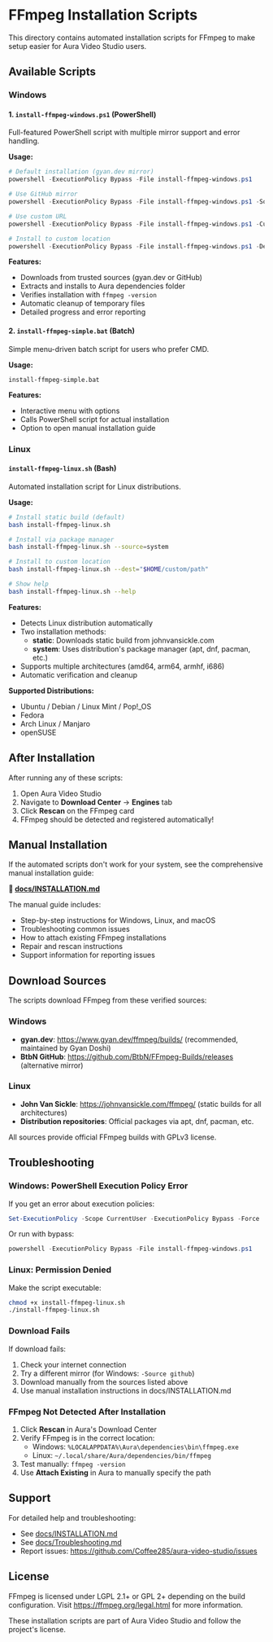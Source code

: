 # FFmpeg Installation Scripts

This directory contains automated installation scripts for FFmpeg to make setup easier for Aura Video Studio users.

## Available Scripts

### Windows

#### 1. `install-ffmpeg-windows.ps1` (PowerShell)
Full-featured PowerShell script with multiple mirror support and error handling.

**Usage:**
```powershell
# Default installation (gyan.dev mirror)
powershell -ExecutionPolicy Bypass -File install-ffmpeg-windows.ps1

# Use GitHub mirror
powershell -ExecutionPolicy Bypass -File install-ffmpeg-windows.ps1 -Source github

# Use custom URL
powershell -ExecutionPolicy Bypass -File install-ffmpeg-windows.ps1 -CustomUrl "https://example.com/ffmpeg.zip"

# Install to custom location
powershell -ExecutionPolicy Bypass -File install-ffmpeg-windows.ps1 -DestinationPath "C:\custom\path"
```

**Features:**
- Downloads from trusted sources (gyan.dev or GitHub)
- Extracts and installs to Aura dependencies folder
- Verifies installation with `ffmpeg -version`
- Automatic cleanup of temporary files
- Detailed progress and error reporting

#### 2. `install-ffmpeg-simple.bat` (Batch)
Simple menu-driven batch script for users who prefer CMD.

**Usage:**
```batch
install-ffmpeg-simple.bat
```

**Features:**
- Interactive menu with options
- Calls PowerShell script for actual installation
- Option to open manual installation guide

### Linux

#### `install-ffmpeg-linux.sh` (Bash)
Automated installation script for Linux distributions.

**Usage:**
```bash
# Install static build (default)
bash install-ffmpeg-linux.sh

# Install via package manager
bash install-ffmpeg-linux.sh --source=system

# Install to custom location
bash install-ffmpeg-linux.sh --dest="$HOME/custom/path"

# Show help
bash install-ffmpeg-linux.sh --help
```

**Features:**
- Detects Linux distribution automatically
- Two installation methods:
  - **static**: Downloads static build from johnvansickle.com
  - **system**: Uses distribution's package manager (apt, dnf, pacman, etc.)
- Supports multiple architectures (amd64, arm64, armhf, i686)
- Automatic verification and cleanup

**Supported Distributions:**
- Ubuntu / Debian / Linux Mint / Pop!_OS
- Fedora
- Arch Linux / Manjaro
- openSUSE

## After Installation

After running any of these scripts:

1. Open Aura Video Studio
2. Navigate to **Download Center** → **Engines** tab
3. Click **Rescan** on the FFmpeg card
4. FFmpeg should be detected and registered automatically!

## Manual Installation

If the automated scripts don't work for your system, see the comprehensive manual installation guide:

**📖 [docs/INSTALLATION.md](../../docs/INSTALLATION.md)**

The manual guide includes:
- Step-by-step instructions for Windows, Linux, and macOS
- Troubleshooting common issues
- How to attach existing FFmpeg installations
- Repair and rescan instructions
- Support information for reporting issues

## Download Sources

The scripts download FFmpeg from these verified sources:

### Windows
- **gyan.dev**: https://www.gyan.dev/ffmpeg/builds/ (recommended, maintained by Gyan Doshi)
- **BtbN GitHub**: https://github.com/BtbN/FFmpeg-Builds/releases (alternative mirror)

### Linux
- **John Van Sickle**: https://johnvansickle.com/ffmpeg/ (static builds for all architectures)
- **Distribution repositories**: Official packages via apt, dnf, pacman, etc.

All sources provide official FFmpeg builds with GPLv3 license.

## Troubleshooting

### Windows: PowerShell Execution Policy Error

If you get an error about execution policies:
```powershell
Set-ExecutionPolicy -Scope CurrentUser -ExecutionPolicy Bypass -Force
```

Or run with bypass:
```powershell
powershell -ExecutionPolicy Bypass -File install-ffmpeg-windows.ps1
```

### Linux: Permission Denied

Make the script executable:
```bash
chmod +x install-ffmpeg-linux.sh
./install-ffmpeg-linux.sh
```

### Download Fails

If download fails:
1. Check your internet connection
2. Try a different mirror (for Windows: `-Source github`)
3. Download manually from the sources listed above
4. Use manual installation instructions in docs/INSTALLATION.md

### FFmpeg Not Detected After Installation

1. Click **Rescan** in Aura's Download Center
2. Verify FFmpeg is in the correct location:
   - Windows: `%LOCALAPPDATA%\Aura\dependencies\bin\ffmpeg.exe`
   - Linux: `~/.local/share/Aura/dependencies/bin/ffmpeg`
3. Test manually: `ffmpeg -version`
4. Use **Attach Existing** in Aura to manually specify the path

## Support

For detailed help and troubleshooting:
- See [docs/INSTALLATION.md](../../docs/INSTALLATION.md)
- See [docs/Troubleshooting.md](../../docs/Troubleshooting.md)
- Report issues: https://github.com/Coffee285/aura-video-studio/issues

## License

FFmpeg is licensed under LGPL 2.1+ or GPL 2+ depending on the build configuration.
Visit https://ffmpeg.org/legal.html for more information.

These installation scripts are part of Aura Video Studio and follow the project's license.

